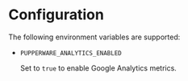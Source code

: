 # Configuration

The following environment variables are supported:

- `PUPPERWARE_ANALYTICS_ENABLED`

  Set to `true` to enable Google Analytics metrics.
